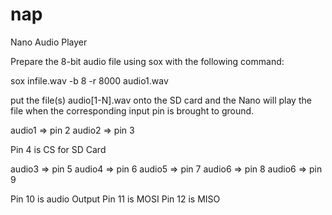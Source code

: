 # nap
Nano Audio Player

Prepare the 8-bit audio file using sox with the following command:

sox infile.wav -b 8 -r 8000 audio1.wav

put the file(s) audio[1-N].wav onto the SD card and the Nano will play the file when the corresponding input pin is brought to ground.

audio1 => pin 2
audio2 => pin 3

Pin 4 is CS for SD Card

audio3 => pin 5
audio4 => pin 6
audio5 => pin 7
audio6 => pin 8
audio6 => pin 9

Pin 10 is audio Output
Pin 11 is MOSI
Pin 12 is MISO

